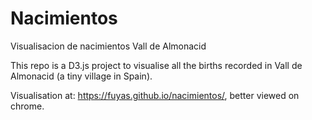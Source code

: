 # Nacimientos
Visualisacion de nacimientos Vall de Almonacid

This repo is a D3.js project to visualise all the births recorded in Vall de Almonacid (a tiny village in Spain).

Visualisation at: https://fuyas.github.io/nacimientos/, better viewed on chrome.

